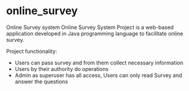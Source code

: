# online_survey

Online Survey system 
Online Survey System Project is a web-based application developed in Java programming language to facilitate online survey.

Project functionality:

- Users can pass survey and from them collect necessary information
- Users by their authority do operations
- Admin as superuser has all access, Users can only read Survey and answer the questions
